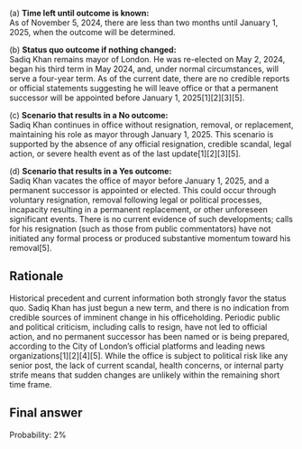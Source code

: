 (a) **Time left until outcome is known:**  
As of November 5, 2024, there are less than two months until January 1, 2025, when the outcome will be determined.

(b) **Status quo outcome if nothing changed:**  
Sadiq Khan remains mayor of London. He was re-elected on May 2, 2024, began his third term in May 2024, and, under normal circumstances, will serve a four-year term. As of the current date, there are no credible reports or official statements suggesting he will leave office or that a permanent successor will be appointed before January 1, 2025[1][2][3][5].

(c) **Scenario that results in a No outcome:**  
Sadiq Khan continues in office without resignation, removal, or replacement, maintaining his role as mayor through January 1, 2025. This scenario is supported by the absence of any official resignation, credible scandal, legal action, or severe health event as of the last update[1][2][3][5].

(d) **Scenario that results in a Yes outcome:**  
Sadiq Khan vacates the office of mayor before January 1, 2025, and a permanent successor is appointed or elected. This could occur through voluntary resignation, removal following legal or political processes, incapacity resulting in a permanent replacement, or other unforeseen significant events. There is no current evidence of such developments; calls for his resignation (such as those from public commentators) have not initiated any formal process or produced substantive momentum toward his removal[5].

## Rationale

Historical precedent and current information both strongly favor the status quo. Sadiq Khan has just begun a new term, and there is no indication from credible sources of imminent change in his officeholding. Periodic public and political criticism, including calls to resign, have not led to official action, and no permanent successor has been named or is being prepared, according to the City of London’s official platforms and leading news organizations[1][2][4][5]. While the office is subject to political risk like any senior post, the lack of current scandal, health concerns, or internal party strife means that sudden changes are unlikely within the remaining short time frame.

## Final answer

Probability: 2%